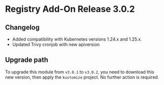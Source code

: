 # Registry Add-On Release 3.0.2

## Changelog
- Added compatibility with Kubernetes versions 1.24.x and 1.25.x.
- Updated Trivy cronjob with new apiversion

## Upgrade path

To upgrade this module from `v3.0.1` to `v3.0.2`, you need to download this new version, then apply the `kustomize` project. No further action is required.